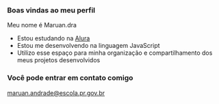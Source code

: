 
### Boas vindas ao meu perfil 

Meu nome é Maruan.dra

- Estou estudando na [Alura](https://www.alura.com.br)
- Estou me desenvolvendo na linguagem JavaScript
- Utilizo esse espaço para minha organização e compartilhamento dos meus projetos desenvolvidos

### Você pode entrar em contato comigo 

maruan.andrade@escola.pr.gov.br
